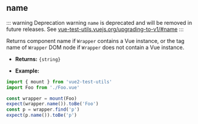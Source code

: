 ## name

::: warning Deprecation warning
`name` is deprecated and will be removed in future releases. See [vue-test-utils.vuejs.org/upgrading-to-v1/#name](https://vue-test-utils.vuejs.org/upgrading-to-v1/#name)
:::

Returns component name if `Wrapper` contains a Vue instance, or the tag name of `Wrapper` DOM node if `Wrapper` does not contain a Vue instance.

- **Returns:** `{string}`

- **Example:**

```js
import { mount } from 'vue2-test-utils'
import Foo from './Foo.vue'

const wrapper = mount(Foo)
expect(wrapper.name()).toBe('Foo')
const p = wrapper.find('p')
expect(p.name()).toBe('p')
```
